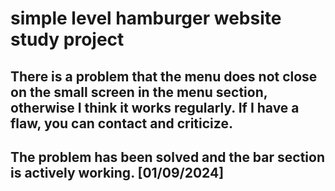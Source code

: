 # simple level hamburger website study project
 
There is a problem that the menu does not close on the small screen in the menu section, otherwise I think it works regularly.
If I have a flaw, you can contact and criticize.
--
The problem has been solved and the bar section is actively working. [01/09/2024]
--

